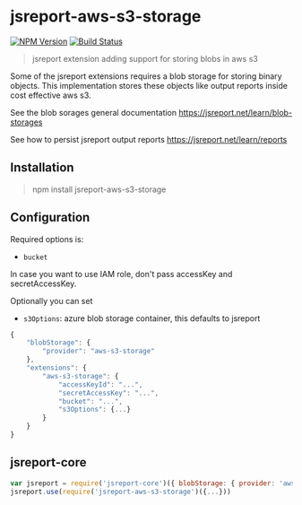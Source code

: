 

# jsreport-aws-s3-storage
[![NPM Version](http://img.shields.io/npm/v/jsreport-aws-s3-storage.svg?style=flat-square)](https://npmjs.com/package/jsreport-aws-s3-storage)
[![Build Status](https://travis-ci.org/jsreport/jsreport-aws-s3-storage.png?branch=master)](https://travis-ci.org/jsreport/jsreport-aws-s3-storage)

> jsreport extension adding support for storing blobs in aws s3

Some of the jsreport extensions requires a blob storage for storing binary objects. This implementation stores these objects like output reports inside cost effective aws s3.

See the blob sorages general documentation
https://jsreport.net/learn/blob-storages

See how to persist jsreport output reports
https://jsreport.net/learn/reports


## Installation

> npm install jsreport-aws-s3-storage

## Configuration

Required options is:
- `bucket`

In case you want to use IAM role, don't pass accessKey and secretAccessKey.    

Optionally you can set
- `s3Options`: azure blob storage container, this defaults to jsreport

```js
{
	"blobStorage": {  
		"provider": "aws-s3-storage"
	},
	"extensions": {
		"aws-s3-storage": {
			"accessKeyId": "...",
			"secretAccessKey": "...",
			"bucket": "...",
			"s3Options": {...}
		}
	}
}
```
## jsreport-core
```js
var jsreport = require('jsreport-core')({ blobStorage: { provider: 'aws-s3-storage' } })
jsreport.use(require('jsreport-aws-s3-storage')({...}))
```
